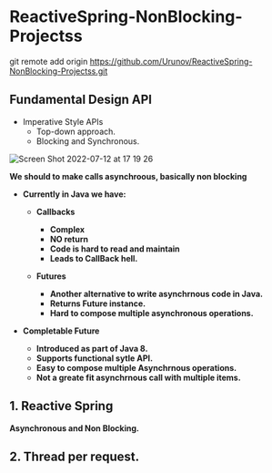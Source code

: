 # ReactiveSpring-NonBlocking-Projectss

git remote add origin https://github.com/Urunov/ReactiveSpring-NonBlocking-Projectss.git

## Fundamental Design API 

 * Imperative Style APIs
    - Top-down approach.
    - Blocking and Synchronous.
    
 ![Screen Shot 2022-07-12 at 17 19 26](https://user-images.githubusercontent.com/11626327/178488103-325c979e-f509-4c80-8e9b-52ba869298c9.png)


<b> We should to make calls asynchroous, basically non blocking <b>

* Currently in Java we have: 
  - Callbacks
     - Complex
     - NO return 
     - Code is hard to read and maintain
     - Leads to CallBack hell.
     
  - Futures
     - Another alternative to write asynchrnous code in Java.
     - Returns Future instance.
     - Hard to compose multiple asynchronous operations.

* Completable Future
   - Introduced as part of Java 8.
   - Supports functional sytle API.
   - Easy to compose multiple Asynchrnous operations.
   - Not a greate fit asynchrnous call with multiple items. 

## 1. Reactive Spring 

Asynchronous and Non Blocking.

## 2. Thread per request.
